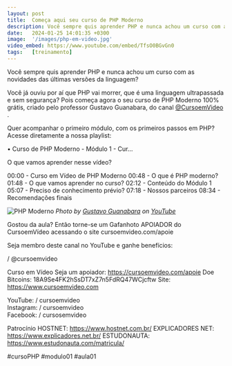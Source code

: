 ```yaml
---
layout: post
title:  Começa aqui seu curso de PHP Moderno
description: Você sempre quis aprender PHP e nunca achou um curso com as novidades das últimas versões da linguagem?
date:   2024-01-25 14:01:35 +0300
image:  '/images/php-em-video.jpg'
video_embed: https://www.youtube.com/embed/TfsO0BGvGn0
tags:   [treinamento]
---
```


Você sempre quis aprender PHP e nunca achou um curso com as novidades das últimas versões da linguagem?

Você já ouviu por aí que PHP vai morrer, que é uma linguagem ultrapassada e sem segurança? 
Pois começa agora o seu curso de PHP Moderno 100% grátis, criado pelo professor Gustavo Guanabara, do canal [@CursoemVideo](https://www.youtube.com/channel/UCrWvhVmt0Qac3HgsjQK62FQ) . 

Quer acompanhar o primeiro módulo, com os primeiros passos em PHP? Acesse diretamente a nossa playlist:   

 • Curso de PHP Moderno - Módulo 1 - Cur...  

O que vamos aprender nesse vídeo?

00:00 - Curso em Vídeo de PHP Moderno
00:48 - O que é PHP moderno?
01:48 - O que vamos aprender no curso?
02:12 - Conteúdo do Módulo 1
05:07 - Preciso de conhecimento prévio?
07:18 - Nossos parceiros
08:34 - Recomendações finais


![PHP Moderno](https://i.ytimg.com/vi/TfsO0BGvGn0/maxresdefault.jpg#wide)
*Photo by [Gustavo Guanabara](https://gean.me/watch?v=TfsO0BGvGn0) on [YouTube](https://gean.me/channel/UCrWvhVmt0Qac3HgsjQK62FQ)*

Gostou da aula?
Então torne-se um Gafanhoto APOIADOR do CursoemVídeo acessando o site cursoemvideo.com/apoie

Seja membro deste canal no YouTube e ganhe benefícios:
  

 / @cursoemvideo  

Curso em Vídeo
Seja um apoiador: https://cursoemvideo.com/apoie
Doe Bitcoins: 18A9Se4FK2hSsDT7xZ7n5FdRQ47WCjcftw
Site: https://www.cursoemvideo.com

YouTube:
 / cursoemvideo  
Instagram:
 / cursoemvideo  
Facebook:
 / cursosemvideo  

Patrocínio
HOSTNET: https://www.hostnet.com.br/
EXPLICADORES NET: https://www.explicadores.net.br/
ESTUDONAUTA: https://www.estudonauta.com/matricula/

#cursoPHP #modulo01 #aula01
